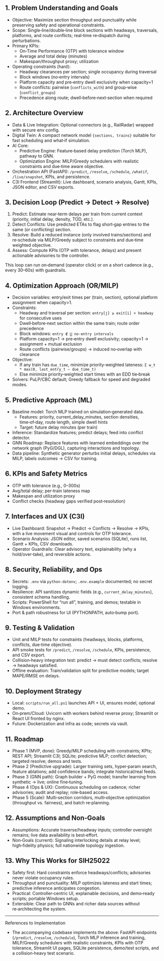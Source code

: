 ## 1. Problem Understanding and Goals

- Objective: Maximize section throughput and punctuality while preserving safety and operational constraints.
- Scope: Single‑line/double‑line block sections with headways, traversals, platforms, and route conflicts; real‑time re‑dispatch during perturbations.
- Primary KPIs:
  - On‑Time Performance (OTP) with tolerance window
  - Average and total delay (minutes)
  - Makespan/throughput proxy; utilization
- Operating constraints (hard):
  - Headway clearances per section; single occupancy during traversal
  - Block windows (no‑entry intervals)
  - Platform capacity and pre‑entry dwell exclusivity when capacity=1
  - Route conflicts: pairwise (`conflicts_with`) and group‑wise (`conflict_groups`)
  - Precedence along route; dwell‑before‑next‑section when required

## 2. Architecture Overview

- Data & Live Integration: Optional connectors (e.g., RailRadar) wrapped with secure env config.
- Digital Twin: A compact network model `{sections, trains}` suitable for fast scheduling and what‑if simulation.
- AI Core:
  - Predictive Engine: Feature‑based delay prediction (Torch MLP), pathway to GNN.
  - Optimization Engine: MILP/Greedy schedulers with realistic constraints and due‑time aware objective.
- Orchestration API (FastAPI): `/predict`, `/resolve`, `/schedule`, `/whatif`, `/live/snapshot`, KPIs, and persistence.
- C3I Frontend (Streamlit): Live dashboard, scenario analysis, Gantt, KPIs, JSON editor, and CSV exports.

## 3. Decision Loop (Predict → Detect → Resolve)

1) Predict: Estimate near‑term delays per train from current context (priority, initial delay, density, TOD, etc.).
2) Detect Conflicts: Use predicted ETAs to flag short‑gap entries to the same (or conflicting) section.
3) Resolve: Build a reduced instance (only involved trains/sections) and re‑schedule via MILP/Greedy subject to constraints and due‑time weighted objective.
4) Assess: Compute KPIs (OTP with tolerance, delays) and present actionable advisories to the controller.

This loop can run on‑demand (operator click) or on a short cadence (e.g., every 30–60s) with guardrails.

## 4. Optimization Approach (OR/MILP)

- Decision variables: entry/exit times per (train, section), optional platform assignment when capacity>1.
- Constraints:
  - Headway and traversal per section: `entry[j] ≥ exit[i] + headway` for consecutive uses
  - Dwell‑before‑next section within the same train; route order precedence
  - Block windows: `entry ∉ ⋃ no‑entry intervals`
  - Platform capacity=1 → pre‑entry dwell exclusivity; capacity>1 → assignment + mutual exclusion
  - Route conflicts (pairwise/groups) → induced no‑overlap with clearance
- Objective:
  - If any train has `due_time`, minimize priority‑weighted lateness: `Σ w_t * max(0, last_entry_t − due_time_t)`
  - Else minimize priority‑weighted start times with an EDD tie‑break
- Solvers: PuLP/CBC default; Greedy fallback for speed and degraded modes.

## 5. Predictive Approach (ML)

- Baseline model: Torch MLP trained on simulation‑generated data.
  - Features: priority, current_delay_minutes, section densities, time‑of‑day, route length, simple dwell hints
  - Target: future delay minutes (per train)
- Inference: Standardize features; predict delays; feed into conflict detector.
- GNN Roadmap: Replace features with learned embeddings over the network graph (PyG/DGL), capturing interactions and topology.
- Data pipeline: Synthetic generator perturbs initial delays, schedules via MILP, labels outcomes → CSV for training.

## 6. KPIs and Safety Metrics

- OTP with tolerance (e.g., 0–300s)
- Avg/total delay; per‑train lateness map
- Makespan and utilization proxy
- Conflict checks (headway gaps verified post‑resolution)

## 7. Interfaces and UX (C3I)

- Live Dashboard: Snapshot → Predict → Conflicts → Resolve → KPIs, with a live movement visual and controls for OTP tolerance.
- Scenario Analysis: JSON editor, saved scenarios (SQLite), runs list, Gantt + KPIs, CSV downloads.
- Operator Guardrails: Clear advisory text, explainability (why a hold/over‑take), and reversible actions.

## 8. Security, Reliability, and Ops

- Secrets: `.env` via `python-dotenv`; `.env.example` documented; no secret logging.
- Resilience: API sanitizes dynamic fields (e.g., `current_delay_minutes`), consistent schema handling.
- Scripts: PowerShell for “run all”, training, and demos; testable in Windows environments.
- Port & path robustness for UI (PYTHONPATH, auto‑bump port).

## 9. Testing & Validation

- Unit and MILP tests for constraints (headways, blocks, platforms, conflicts, due‑time objective).
- API smoke tests for `/predict`, `/resolve`, `/schedule`, KPIs, persistence, and CSV export.
- Collision‑heavy integration test: predict → must detect conflicts; resolve → headways satisfied.
- Offline evaluation: Train/validation split for predictive models; target MAPE/RMSE on delays.

## 10. Deployment Strategy

- Local: `scripts/run_all.ps1` launches API + UI, ensures model, optional demo.
- On‑prem/Cloud: Uvicorn with workers behind reverse proxy; Streamlit or React UI fronted by nginx.
- Future: Dockerization and infra as code; secrets via vault.

## 11. Roadmap

- Phase 1 (MVP, done): Greedy/MILP scheduling with constraints; KPIs; REST API; Streamlit C3I; SQLite; predictive MLP; conflict detection; targeted resolve; demos and tests.
- Phase 2 (Predictive upgrade): Larger training sets, hyper‑param search, feature ablations; add confidence bands; integrate historical/real feeds.
- Phase 3 (GNN path): Graph builder + PyG model; transfer learning from synthetic → live; online fine‑tuning.
- Phase 4 (Ops & UX): Continuous scheduling on cadence; richer advisories; audit and replay; role‑based access.
- Phase 5 (Scale): Multi‑section corridors, multi‑objective optimization (throughput vs. fairness), and batch re‑planning.

## 12. Assumptions and Non‑Goals

- Assumptions: Accurate traverse/headway inputs; controller oversight remains; live data availability is best‑effort.
- Non‑Goals (current): Signaling interlocking details at relay level; high‑fidelity physics; full nationwide topology ingestion.

## 13. Why This Works for SIH25022

- Safety first: Hard constraints enforce headways/conflicts; advisories never violate occupancy rules.
- Throughput and punctuality: MILP optimizes lateness and start times; predictive inference anticipates congestion.
- Practical: Controller‑centric UI, explainable decisions, and demo‑ready scripts; portable Windows setup.
- Extensible: Clear path to GNNs and richer data sources without re‑architecting the system.

---

References to Implementation
- The accompanying codebase implements the above: FastAPI endpoints (`/predict`, `/resolve`, `/schedule`), Torch MLP inference and training, MILP/Greedy schedulers with realistic constraints, KPIs with OTP tolerance, Streamlit UI pages, SQLite persistence, demo/test scripts, and a collision‑heavy test scenario.
